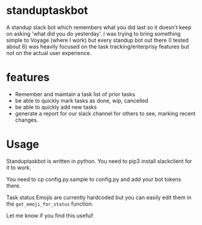 # standuptaskbot
A standup slack bot which remembers what you did last so it doesn't keep on asking 'what did you do yesterday'. I was trying to bring something simple to Voyage (where I work) but every standup bot out there (I tested about 6) was heavily focused on the task tracking/enterprisy features but not on the actual user experience.

# features
- Remember and maintain a task list of prior tasks
- be able to quickly mark tasks as done, wip, cancelled
- be able to quickly add new tasks
- generate a report for our slack channel for others to see, marking recent changes.

# Usage
Standuptaskbot is written in python. You need to pip3 install slackclient for it to work.

You need to cp config.py.sample to config.py and add your bot tokens there.

Task status Emojis are currently hardcoded but you can easily edit them in the `get_emoji_for_status` function.

Let me know if you find this useful!

